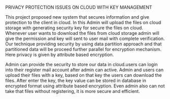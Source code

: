 PRIVACY PROTECTION ISSUES ON CLOUD WITH KEY MANAGEMENT

This project proposed new system that secures information and give protection to the client in cloud. In this Admin will upload the files on cloud storage with generating
security key for secure the files on cloud. Whenever user wants to download the files from cloud storage admin will give the permission and key will sent to user mail with complete
verification. Our technique providing security by using data partition approach and that partitioned data will be proceed further parallel for encryption mechanism. Here privacy
is given by attribute based encryption.

Admin can provide the security to store our data in cloud.users can login into their register mail account after admin can active. Admin and users can upload
their files with a key, based on that key the users can download the files. After enter the key, the key value can be stored in database in encrypted format using attribute
based encryption. Even admin also can not take that files without registering, it is more secure and efficient.
